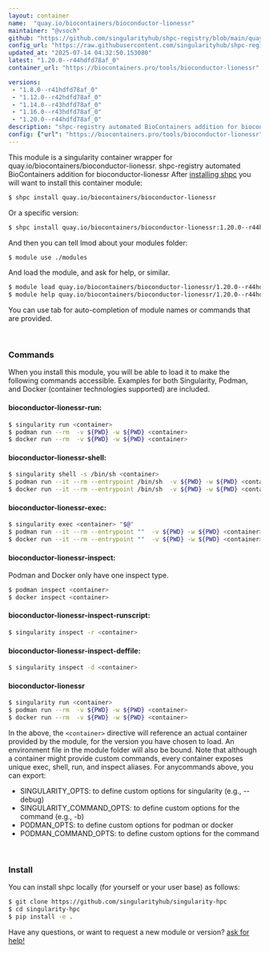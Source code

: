 ```yaml
---
layout: container
name:  "quay.io/biocontainers/bioconductor-lionessr"
maintainer: "@vsoch"
github: "https://github.com/singularityhub/shpc-registry/blob/main/quay.io/biocontainers/bioconductor-lionessr/container.yaml"
config_url: "https://raw.githubusercontent.com/singularityhub/shpc-registry/main/quay.io/biocontainers/bioconductor-lionessr/container.yaml"
updated_at: "2025-07-14 04:32:50.153080"
latest: "1.20.0--r44hdfd78af_0"
container_url: "https://biocontainers.pro/tools/bioconductor-lionessr"

versions:
 - "1.8.0--r41hdfd78af_0"
 - "1.12.0--r42hdfd78af_0"
 - "1.14.0--r43hdfd78af_0"
 - "1.16.0--r43hdfd78af_0"
 - "1.20.0--r44hdfd78af_0"
description: "shpc-registry automated BioContainers addition for bioconductor-lionessr"
config: {"url": "https://biocontainers.pro/tools/bioconductor-lionessr", "maintainer": "@vsoch", "description": "shpc-registry automated BioContainers addition for bioconductor-lionessr", "latest": {"1.20.0--r44hdfd78af_0": "sha256:164a54ea1d4456c544afbde467e228f9ff8241ad6fed77bec8b7120a54177296"}, "tags": {"1.8.0--r41hdfd78af_0": "sha256:61130e02720d338c5a492e6562931de28f4720006a91dcbe05d9f11956ff4426", "1.12.0--r42hdfd78af_0": "sha256:ba5e84ae5af4e3b639ee3fe84414576c9ec9f160423b340dcecb4f9378b8132c", "1.14.0--r43hdfd78af_0": "sha256:04d14b12e94e9b6b538c8e3688623ddebf7a0b4c3b71060c9866528279b474c2", "1.16.0--r43hdfd78af_0": "sha256:71abbf9e773b9e73c13e595cb23d1952aa5765ba44e39a72251e175503e41b80", "1.20.0--r44hdfd78af_0": "sha256:164a54ea1d4456c544afbde467e228f9ff8241ad6fed77bec8b7120a54177296"}, "docker": "quay.io/biocontainers/bioconductor-lionessr"}
---
```


This module is a singularity container wrapper for quay.io/biocontainers/bioconductor-lionessr.
shpc-registry automated BioContainers addition for bioconductor-lionessr
After [installing shpc](#install) you will want to install this container module:


```bash
$ shpc install quay.io/biocontainers/bioconductor-lionessr
```

Or a specific version:

```bash
$ shpc install quay.io/biocontainers/bioconductor-lionessr:1.20.0--r44hdfd78af_0
```

And then you can tell lmod about your modules folder:

```bash
$ module use ./modules
```

And load the module, and ask for help, or similar.

```bash
$ module load quay.io/biocontainers/bioconductor-lionessr/1.20.0--r44hdfd78af_0
$ module help quay.io/biocontainers/bioconductor-lionessr/1.20.0--r44hdfd78af_0
```

You can use tab for auto-completion of module names or commands that are provided.

<br>

### Commands

When you install this module, you will be able to load it to make the following commands accessible.
Examples for both Singularity, Podman, and Docker (container technologies supported) are included.

#### bioconductor-lionessr-run:

```bash
$ singularity run <container>
$ podman run --rm  -v ${PWD} -w ${PWD} <container>
$ docker run --rm  -v ${PWD} -w ${PWD} <container>
```

#### bioconductor-lionessr-shell:

```bash
$ singularity shell -s /bin/sh <container>
$ podman run --it --rm --entrypoint /bin/sh  -v ${PWD} -w ${PWD} <container>
$ docker run --it --rm --entrypoint /bin/sh  -v ${PWD} -w ${PWD} <container>
```

#### bioconductor-lionessr-exec:

```bash
$ singularity exec <container> "$@"
$ podman run --it --rm --entrypoint ""  -v ${PWD} -w ${PWD} <container> "$@"
$ docker run --it --rm --entrypoint ""  -v ${PWD} -w ${PWD} <container> "$@"
```

#### bioconductor-lionessr-inspect:

Podman and Docker only have one inspect type.

```bash
$ podman inspect <container>
$ docker inspect <container>
```

#### bioconductor-lionessr-inspect-runscript:

```bash
$ singularity inspect -r <container>
```

#### bioconductor-lionessr-inspect-deffile:

```bash
$ singularity inspect -d <container>
```



#### bioconductor-lionessr

```bash
$ singularity run <container>
$ podman run --rm  -v ${PWD} -w ${PWD} <container>
$ docker run --rm  -v ${PWD} -w ${PWD} <container>
```


In the above, the `<container>` directive will reference an actual container provided
by the module, for the version you have chosen to load. An environment file in the
module folder will also be bound. Note that although a container
might provide custom commands, every container exposes unique exec, shell, run, and
inspect aliases. For anycommands above, you can export:

 - SINGULARITY_OPTS: to define custom options for singularity (e.g., --debug)
 - SINGULARITY_COMMAND_OPTS: to define custom options for the command (e.g., -b)
 - PODMAN_OPTS: to define custom options for podman or docker
 - PODMAN_COMMAND_OPTS: to define custom options for the command

<br>

### Install

You can install shpc locally (for yourself or your user base) as follows:

```bash
$ git clone https://github.com/singularityhub/singularity-hpc
$ cd singularity-hpc
$ pip install -e .
```

Have any questions, or want to request a new module or version? [ask for help!](https://github.com/singularityhub/singularity-hpc/issues)